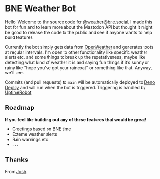 # BNE Weather Bot

Hello. Welcome to the source code for [@weather@bne.social](https://bne.social/@weather). I made this bot for fun and to learn more about the Mastodon API but thought it might be good to release the code to the public and see if anyone wants to help build features.

Currently the bot simply gets data from [OpenWeather](https://openweathermap.org/) and generates toots at regular intervals. I'm open to other functionality like specific weather alerts etc. and some things to break up the repetativeness, maybe like detecting what kind of weather it is and saying fun things if it's sunny or rainy like "hope you've got your raincoat" or something like that. Anyway, we'll see.

Commits (and pull requests) to `main` will be automatically deployed to [Deno Deploy](https://deno.com/deploy) and will run when the bot is triggered. Triggering is handled by [UptimeRobot](https://uptimerobot.com/).

## Roadmap

**If you feel like building out any of these features that would be great!**

* Greetings based on BNE time
* Exteme weather alerts
* Rain warnings etc
* . . .

## Thanks

From [Josh](https://bne.social/@phocks).
